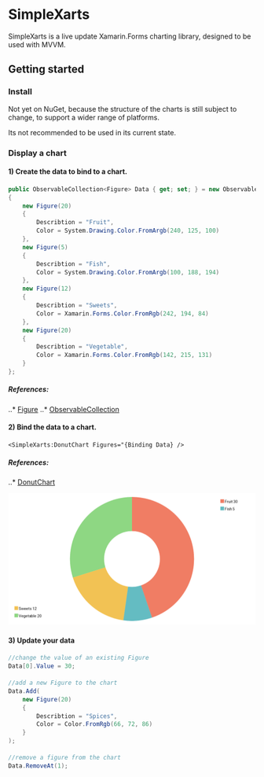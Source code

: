 # SimpleXarts

SimpleXarts is a live update Xamarin.Forms charting library, designed to be used with MVVM.

## Getting started

### Install

Not yet on NuGet, because the structure of the charts is still subject to change,
to support a wider range of platforms.

Its not recommended to be used in its current state.

### Display a chart

#### 1) Create the data to bind to a chart.
```csharp
public ObservableCollection<Figure> Data { get; set; } = new ObservableCollection<Figure>()
{
    new Figure(20)
    {
        Describtion = "Fruit",
        Color = System.Drawing.Color.FromArgb(240, 125, 100)
    },
    new Figure(5)
    {
        Describtion = "Fish",
        Color = System.Drawing.Color.FromArgb(100, 188, 194)
    },
    new Figure(12)
    {
        Describtion = "Sweets",
        Color = Xamarin.Forms.Color.FromRgb(242, 194, 84)
    },
    new Figure(20)
    {
        Describtion = "Vegetable",
        Color = Xamarin.Forms.Color.FromRgb(142, 215, 131)
    }
};
```
##### References:
..* [Figure](Source/ChartBase/Figure.cs)
..* [ObservableCollection<T>](https://docs.microsoft.com/de-de/dotnet/api/system.collections.objectmodel.observablecollection-1?view=netframework-4.8)

#### 2) Bind the data to a chart.
```xaml
<SimpleXarts:DonutChart Figures="{Binding Data} />
```
##### References:
..* [DonutChart](Source/SpecificCharts/DonutChart.cs)

![gallery](Documentation/Gallery/DonutChartExample1.png)

#### 3) Update your data
```csharp
//change the value of an existing Figure
Data[0].Value = 30;

//add a new Figure to the chart
Data.Add(
    new Figure(20)
    {
        Describtion = "Spices",
        Color = Color.FromRgb(66, 72, 86)
    }
);

//remove a figure from the chart
Data.RemoveAt(1);
```